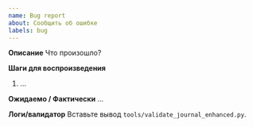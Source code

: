 ```yaml
---
name: Bug report
about: Сообщить об ошибке
labels: bug
---
```

**Описание**
Что произошло?

**Шаги для воспроизведения**
1. …

**Ожидаемо / Фактически**
…

**Логи/валидатор**
Вставьте вывод `tools/validate_journal_enhanced.py`.
